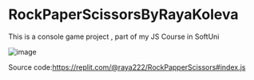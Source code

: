 # RockPaperScissorsByRayaKoleva
This is a console game project , part of my JS Course in SoftUni

![image](https://user-images.githubusercontent.com/117087939/214428082-239b8410-e105-44bf-9db6-afade34c46fb.png)

Source code:https://replit.com/@raya222/RockPapperScissors#index.js
